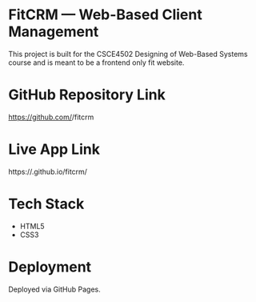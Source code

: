 # FitCRM — Web-Based Client Management

This project is built for the CSCE4502 Designing of Web-Based Systems course and is meant to be a frontend only fit website.

# GitHub Repository Link
https://github.com/<NoureldeenAllama>/fitcrm

# Live App Link
https://<NoureldeenAllama>.github.io/fitcrm/

# Tech Stack
- HTML5
- CSS3
# Deployment
Deployed via GitHub Pages.

